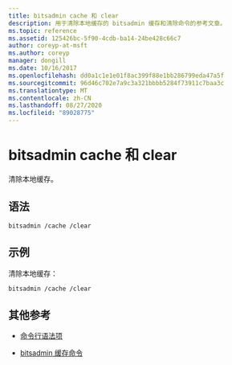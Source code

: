 ```yaml
---
title: bitsadmin cache 和 clear
description: 用于清除本地缓存的 bitsadmin 缓存和清除命令的参考文章。
ms.topic: reference
ms.assetid: 125426bc-5f90-4cdb-ba14-24be428c66c7
author: coreyp-at-msft
ms.author: coreyp
manager: dongill
ms.date: 10/16/2017
ms.openlocfilehash: dd0a1c1e1e01f8ac399f88e1bb286799eda47a5f
ms.sourcegitcommit: 96d46c702e7a9c3a321bbbb5284f73911c7baa3c
ms.translationtype: MT
ms.contentlocale: zh-CN
ms.lasthandoff: 08/27/2020
ms.locfileid: "89028775"
---
```

# <a name="bitsadmin-cache-and-clear"></a>bitsadmin cache 和 clear

清除本地缓存。

## <a name="syntax"></a>语法

```
bitsadmin /cache /clear
```

## <a name="examples"></a>示例

清除本地缓存：

```
bitsadmin /cache /clear
```

## <a name="additional-references"></a>其他参考

- [命令行语法项](command-line-syntax-key.md)

- [bitsadmin 缓存命令](bitsadmin-cache.md)
